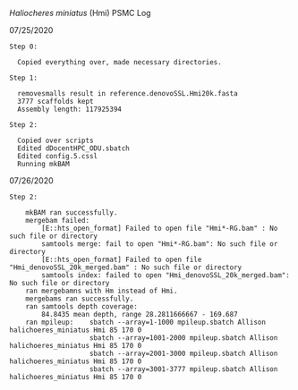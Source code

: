 <i>Haliocheres miniatus</i> (Hmi) PSMC Log

07/25/2020

    Step 0:
 
      Copied everything over, made necessary directories.
  
    Step 1:
  
      removesmalls result in reference.denovoSSL.Hmi20k.fasta
      3777 scaffolds kept
      Assembly length: 117925394
 
    Step 2:
    
      Copied over scripts
      Edited dDocentHPC_ODU.sbatch 
      Edited config.5.cssl
      Running mkBAM

07/26/2020

    Step 2:
    
        mkBAM ran successfully.
        mergebam failed:
            [E::hts_open_format] Failed to open file "Hmi*-RG.bam" : No such file or directory
            samtools merge: fail to open "Hmi*-RG.bam": No such file or directory
            [E::hts_open_format] Failed to open file "Hmi_denovoSSL_20k_merged.bam" : No such file or directory
            samtools index: failed to open "Hmi_denovoSSL_20k_merged.bam": No such file or directory
        ran mergebamns with Hm instead of Hmi.
        mergebams ran successfully.
        ran samtools depth coverage:
            84.8435 mean depth, range 28.2811666667 - 169.687
        ran mpileup:    sbatch --array=1-1000 mpileup.sbatch Allison halichoeres_miniatus Hmi 85 170 0
                        sbatch --array=1001-2000 mpileup.sbatch Allison halichoeres_miniatus Hmi 85 170 0
                        sbatch --array=2001-3000 mpileup.sbatch Allison halichoeres_miniatus Hmi 85 170 0
                        sbatch --array=3001-3777 mpileup.sbatch Allison halichoeres_miniatus Hmi 85 170 0

        
        
  
  
 
